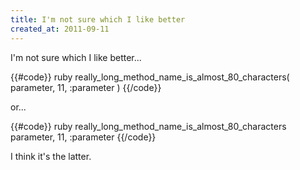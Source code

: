 ```yaml
---
title: I'm not sure which I like better
created_at: 2011-09-11
---
```


I'm not sure which I like better...

{{#code}}
ruby
really_long_method_name_is_almost_80_characters(
    parameter,
    11,
    :parameter
)
{{/code}}

or...

{{#code}}
ruby
really_long_method_name_is_almost_80_characters \
    parameter,
    11,
    :parameter
{{/code}}

I think it's the latter.
